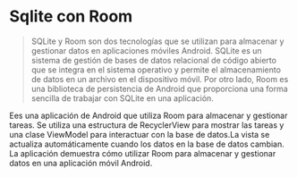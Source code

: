 # Sqlite con Room
> SQLite y Room son dos tecnologías que se utilizan para almacenar y gestionar datos en aplicaciones móviles Android. 
SQLite es un sistema de gestión de bases de datos relacional de código abierto que se integra en el sistema operativo y
permite el almacenamiento de datos en un archivo en el dispositivo móvil. Por otro lado, Room es una biblioteca de persistencia de Android
que proporciona una forma sencilla de trabajar con SQLite en una aplicación.



>
Ees una aplicación de Android que utiliza Room para almacenar y gestionar tareas. Se utiliza una estructura de RecyclerView para mostrar las tareas y una clase ViewModel para interactuar
con la base de datos.La vista se actualiza automáticamente cuando los datos en la base de datos cambian. La aplicación demuestra cómo utilizar Room para almacenar y gestionar datos en una aplicación móvil Android.

